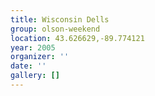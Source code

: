 ```yaml
---
title: Wisconsin Dells
group: olson-weekend
location: 43.626629,-89.774121
year: 2005
organizer: ''
date: ''
gallery: []
---
```


